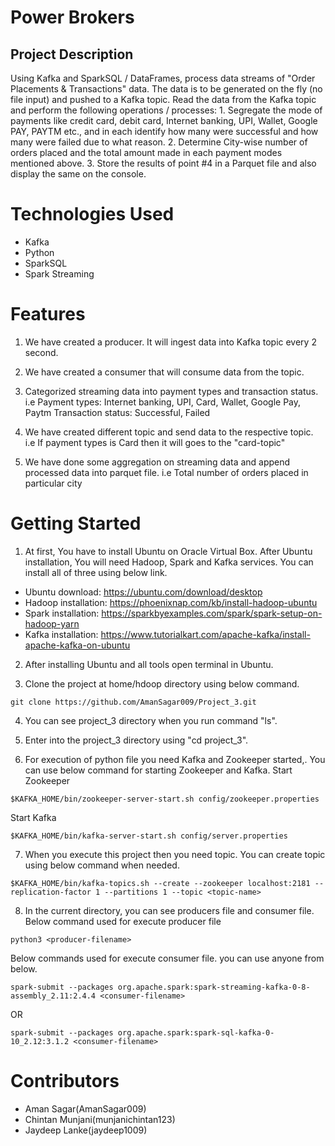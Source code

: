 # Power Brokers

## Project Description
Using Kafka and SparkSQL / DataFrames, process data streams of "Order Placements & Transactions" data. The data is to be generated on the fly (no file input) and pushed to a Kafka topic. Read the data from the Kafka topic and perform the following operations / processes: 1. Segregate the mode of payments like credit card, debit card, Internet banking, UPI, Wallet, Google PAY, PAYTM etc., and in each identify how many were successful and how many were failed due to what reason. 2. Determine City-wise number of orders
placed and the total amount made in each payment modes mentioned above. 3. Store the results of point #4 in a Parquet file and also display the same on the console.

# Technologies Used

* Kafka
* Python
* SparkSQL
* Spark Streaming

# Features

1. We have created a producer. It will ingest data into Kafka topic every 2 second.
2. We have created a consumer that will consume data from the topic.
3. Categorized streaming data into payment types and transaction status.
  i.e Payment types: Internet banking, UPI, Card, Wallet, Google Pay, Paytm
      Transaction status: Successful, Failed
4. We have created different topic and send data to the respective topic.
  i.e If payment types is Card then it will goes to the "card-topic"
  
5. We have done some aggregation on streaming data and append processed data into parquet file. 
  i.e Total number of orders placed in particular city

# Getting Started

1. At first, You have to install Ubuntu on Oracle Virtual Box. After Ubuntu installation, You will need Hadoop, Spark and Kafka services. You can install all of three using below link.
* Ubuntu download: https://ubuntu.com/download/desktop
* Hadoop installation: https://phoenixnap.com/kb/install-hadoop-ubuntu
* Spark installation: https://sparkbyexamples.com/spark/spark-setup-on-hadoop-yarn
* Kafka installation: https://www.tutorialkart.com/apache-kafka/install-apache-kafka-on-ubuntu

2. After installing Ubuntu and all tools open terminal in Ubuntu.

3. Clone the project at home/hdoop directory using below command.
```
git clone https://github.com/AmanSagar009/Project_3.git
```

4. You can see project_3 directory when you run command "ls".

5. Enter into the project_3 directory using "cd project_3".

6. For execution of python file you need Kafka and Zookeeper started,. You can use below command for starting Zookeeper and Kafka.
Start Zookeeper
```
$KAFKA_HOME/bin/zookeeper-server-start.sh config/zookeeper.properties
```
Start Kafka
```
$KAFKA_HOME/bin/kafka-server-start.sh config/server.properties
```

7. When you execute this project then you need topic. You can create topic using below command when needed.
```
$KAFKA_HOME/bin/kafka-topics.sh --create --zookeeper localhost:2181 --replication-factor 1 --partitions 1 --topic <topic-name>
```

8. In  the current directory, you can see producers file and consumer file.
Below command used for execute producer file
```
python3 <producer-filename>
```
Below commands used for execute consumer file. you can use anyone from below.
```
spark-submit --packages org.apache.spark:spark-streaming-kafka-0-8-assembly_2.11:2.4.4 <consumer-filename>
```
OR
```
spark-submit --packages org.apache.spark:spark-sql-kafka-0-10_2.12:3.1.2 <consumer-filename>
```

# Contributors

* Aman Sagar(AmanSagar009)
* Chintan Munjani(munjanichintan123)
* Jaydeep Lanke(jaydeep1009)
